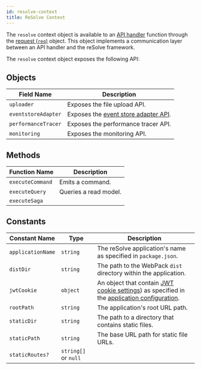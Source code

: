 ```yaml
---
id: resolve-context
title: ReSolve Context
---
```


The `resolve` context object is available to an [API handler](api-handler.md) function through the [request (`req`)](api-handler.md#request) object. This object implements a communication layer between an API handler and the reSolve framework.

The `resolve` context object exposes the following API:

## Objects

| Field Name          | Description                                                       |
| ------------------- | ----------------------------------------------------------------- |
| `uploader`          | Exposes the file upload API.                                      |
| `eventstoreAdapter` | Exposes the [event store adapter API](../event-store-adapter.md). |
| `performanceTracer` | Exposes the performance tracer API.                               |
| `monitoring`        | Exposes the monitoring API.                                       |

## Methods

| Function Name    | Description           |
| ---------------- | --------------------- |
| `executeCommand` | Emits a command.      |
| `executeQuery`   | Queries a read model. |
| `executeSaga`    |                       |

## Constants

| Constant Name     | Type                 | Description                                                                                                                                                                      |
| ----------------- | -------------------- | -------------------------------------------------------------------------------------------------------------------------------------------------------------------------------- |
| `applicationName` | `string`             | The reSolve application's name as specified in `package.json`.                                                                                                                   |
| `distDir`         | `string`             | The path to the WebPack `dist` directory within the application.                                                                                                                 |
| `jwtCookie`       | `object`             | An object that contain [JWT cookie settings](../../application-configuration.md#jwtcookie)) as specified in the [application configuration](../../application-configuration.md). |
| `rootPath`        | `string`             | The application's root URL path.                                                                                                                                                 |
| `staticDir`       | `string`             | The path to a directory that contains static files.                                                                                                                              |
| `staticPath`      | `string`             | The base URL path for static file URLs.                                                                                                                                          |
| `staticRoutes?`   | `string[]` or `null` |                                                                                                                                                                                  |
